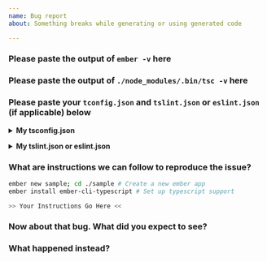 ```yaml
---
name: Bug report
about: Something breaks while generating or using generated code

---
```


<!-- 🚨🚨🚨 READ THIS FIRST 🚨🚨🚨 -->
<!--
   In order to help address issues quickly, we need you to make a best effort to complete the information below. Any incomplete bug reports will be closed.
-->


### Please paste the output of `ember -v` here
<!-- example

  ember-cli: 3.1.4
  node: 10.5.0
  os: darwin x64

-->

### Please paste the output of `./node_modules/.bin/tsc -v` here
<!-- example

  Version 2.9.2

-->

### Please paste your `tconfig.json` and `tslint.json` or `eslint.json` (if applicable) below


<details><summary><b>My tsconfig.json</b></summary><pre>

  <!-- Paste your tsconfig.json here -->
  
</pre></details>

<details><summary><b>My tslint.json or eslint.json</b></summary><pre>

  <!-- Paste your tslint.json here -->

</pre></details>

### What are instructions we can follow to reproduce the issue?
```sh
ember new sample; cd ./sample # Create a new ember app
ember install ember-cli-typescript # Set up typescript support

>> Your Instructions Go Here <<

```
<!-- example: "Create a new route, add an action to it as shown in the following code sample" -->


### Now about that bug. What did you expect to see?
<!-- example: "I expected to be able to invoke my function foo() -->

### What happened instead?
<!-- example: "TypeScript seems to think that there is no function foo()" -->
